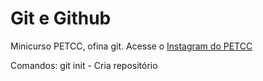 # Git e Github

Minicurso PETCC, ofina git.
Acesse o [Instagram do PETCC](https://www.instagram.com/petccuern)

Comandos:
git init - Cria repositório
